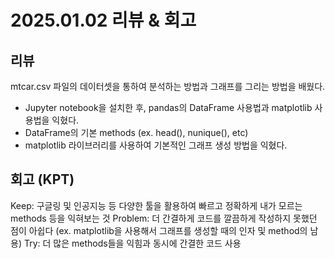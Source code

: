 # 2025.01.02 리뷰 & 회고

## 리뷰
mtcar.csv 파일의 데이터셋을 통하여 분석하는 방법과 그래프를 그리는 방법을 배웠다.
- Jupyter notebook을 설치한 후, pandas의 DataFrame 사용법과 matplotlib 사용법을 익혔다.
- DataFrame의 기본 methods (ex. head(), nunique(), etc)
- matplotlib 라이브러리를 사용하여 기본적인 그래프 생성 방법을 익혔다.

## 회고 (KPT)
Keep: 구글링 및 인공지능 등 다양한 툴을 활용하여 빠르고 정확하게 내가 모르는 methods 등을 익혀보는 것
Problem: 더 간결하게 코드를 깔끔하게 작성하지 못했던 점이 아쉽다 (ex. matplotlib을 사용해서 그래프를 생성할 때의 인자 및 method의 남용)
Try: 더 많은 methods들을 익힘과 동시에 간결한 코드 사용
